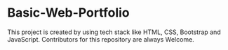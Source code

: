 # Basic-Web-Portfolio
This project is created by using tech stack like HTML, CSS, Bootstrap and JavaScript.
Contributors for this repository are always Welcome.

